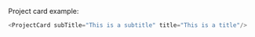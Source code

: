 Project card example:

```js
<ProjectCard subTitle="This is a subtitle" title="This is a title"/>
```